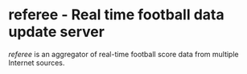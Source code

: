 # referee - Real time football data update server
*referee* is an aggregator of real-time football score data from multiple Internet sources.
